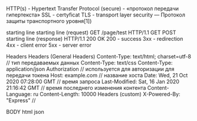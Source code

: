 HTTP(s) - Hypertext Transfer Protocol (secure) - «протокол передачи гипертекста»
    SSL - certyficat
    TLS -  transport layer security — Протокол защиты транспортного уровня[1])

starting line
    starting line (request)
        GET /page/test HTTP/1.1
            GET
            POST
    starting line (response)
        HTTP/1.1 200 OK
            200 - success
            3xx - redirection
            4xx - client error
            5xx - server error

Headers
    Headers  (General Headers)
        Content-Type: text/html; charset=utf-8 // тип передаваемых данных
            Content-Type: text/css
            Content-Type: application/json
		Authorization // используется для авторизации для передачи токена
        Host: example.com // название хоста
        Date: Wed, 21 Oct 2020 07:28:00 GMT // время запроса
        Last-Modified: Sat, 16 Jan 2020 21:16:42 GMT // время последнего изменения контента
        Content-Language: ru
        Content-Length: 10000
    Headers (custom)
        X-Powered-By: "Express" // 

BODY
    html
    json

